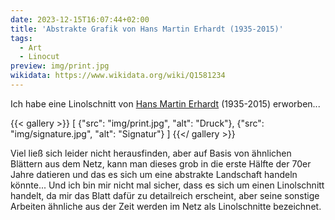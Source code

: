 ```yaml
---
date: 2023-12-15T16:07:44+02:00
title: 'Abstrakte Grafik von Hans Martin Erhardt (1935-2015)'
tags:
  - Art
  - Linocut
preview: img/print.jpg
wikidata: https://www.wikidata.org/wiki/Q1581234
---
```


Ich habe eine Linolschnitt von [Hans Martin Erhardt](https://de.wikipedia.org/wiki/Hans_Martin_Erhardt) (1935-2015) erworben...
<!--more-->

{{< gallery >}}
[
  {"src": "img/print.jpg", "alt": "Druck"},
  {"src": "img/signature.jpg", "alt": "Signatur"}
]
{{</ gallery >}}

Viel ließ sich leider nicht herausfinden, aber auf Basis von ähnlichen Blättern aus dem Netz, kann man dieses grob in die erste Hälfte der 70er Jahre datieren und das es sich um eine abstrakte Landschaft handeln könnte...
Und ich bin mir nicht mal sicher, dass es sich um einen Linolschnitt handelt, da mir das Blatt dafür zu detailreich erscheint, aber seine sonstige Arbeiten ähnliche aus der Zeit werden im Netz als Linolschnitte bezeichnet.
